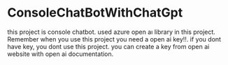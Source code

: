 # ConsoleChatBotWithChatGpt
this project is console chatbot. used azure open aı library in this project. Remember when you use this project you need a open ai key!!. if you dont have key, you dont use this project. you can create a key from open ai website with open ai documentation.
